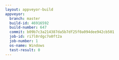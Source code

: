 ```yaml
---
layout: appveyor-build
appveyor:
  branch: master
  build-id: 46916592
  build-number: 647
  commit: b09b7c3a214387da5b7df25f0a094dee942cb501
  job-id: ri7l0rdgc7o0ft2a
  job-number: 1
  os-name: Windows
  test-result: 0
---
```

